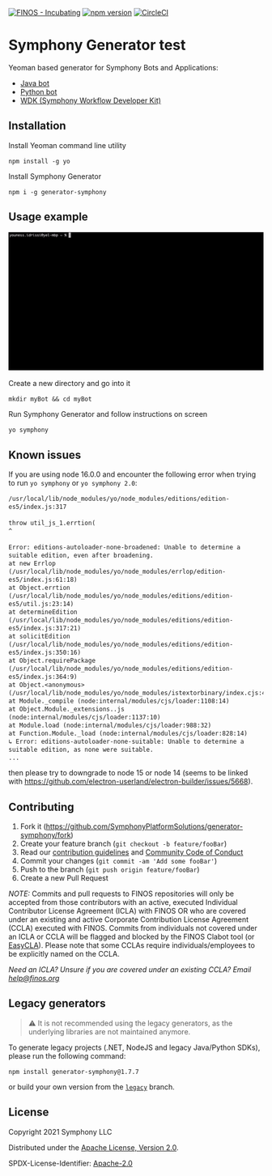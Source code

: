 [![FINOS - Incubating](https://cdn.jsdelivr.net/gh/finos/contrib-toolbox@master/images/badge-incubating.svg)](https://finosfoundation.atlassian.net/wiki/display/FINOS/Incubating)
[![npm version](https://badge.fury.io/js/generator-symphony.svg)](https://badge.fury.io/js/generator-symphony)
[![CircleCI](https://circleci.com/gh/SymphonyPlatformSolutions/generator-symphony.svg?style=shield)](https://circleci.com/gh/SymphonyPlatformSolutions/generator-symphony)
# Symphony Generator test

Yeoman based generator for Symphony Bots and Applications:
- [Java bot](https://github.com/finos/symphony-bdk-java)
- [Python bot](https://github.com/finos/symphony-bdk-python)
- [WDK (Symphony Workflow Developer Kit)](https://github.com/finos/symphony-wdk)

## Installation
Install Yeoman command line utility
```shell
npm install -g yo
```
Install Symphony Generator
```shell
npm i -g generator-symphony
```
## Usage example
![](./docs/gifs/generator-demo.gif)

Create a new directory and go into it
```shell
mkdir myBot && cd myBot
```
Run Symphony Generator and follow instructions on screen
```shell
yo symphony
```

## Known issues

If you are using node 16.0.0 and encounter the following error when trying to run `yo symphony` or `yo symphony 2.0`:
```
/usr/local/lib/node_modules/yo/node_modules/editions/edition-es5/index.js:317

throw util_js_1.errtion(
^

Error: editions-autoloader-none-broadened: Unable to determine a suitable edition, even after broadening.
at new Errlop (/usr/local/lib/node_modules/yo/node_modules/errlop/edition-es5/index.js:61:18)
at Object.errtion (/usr/local/lib/node_modules/yo/node_modules/editions/edition-es5/util.js:23:14)
at determineEdition (/usr/local/lib/node_modules/yo/node_modules/editions/edition-es5/index.js:317:21)
at solicitEdition (/usr/local/lib/node_modules/yo/node_modules/editions/edition-es5/index.js:350:16)
at Object.requirePackage (/usr/local/lib/node_modules/yo/node_modules/editions/edition-es5/index.js:364:9)
at Object.<anonymous> (/usr/local/lib/node_modules/yo/node_modules/istextorbinary/index.cjs:4:38)
at Module._compile (node:internal/modules/cjs/loader:1108:14)
at Object.Module._extensions..js (node:internal/modules/cjs/loader:1137:10)
at Module.load (node:internal/modules/cjs/loader:988:32)
at Function.Module._load (node:internal/modules/cjs/loader:828:14)
↳ Error: editions-autoloader-none-suitable: Unable to determine a suitable edition, as none were suitable.
...
```
then please try to downgrade to node 15 or node 14 (seems to be linked with
https://github.com/electron-userland/electron-builder/issues/5668).

## Contributing

1. Fork it (<https://github.com/SymphonyPlatformSolutions/generator-symphony/fork>)
2. Create your feature branch (`git checkout -b feature/fooBar`)
3. Read our [contribution guidelines](.github/CONTRIBUTING.md) and [Community Code of Conduct](https://www.finos.org/code-of-conduct)
4. Commit your changes (`git commit -am 'Add some fooBar'`)
5. Push to the branch (`git push origin feature/fooBar`)
6. Create a new Pull Request

_NOTE:_ Commits and pull requests to FINOS repositories will only be accepted from those contributors with an active, executed Individual Contributor License Agreement (ICLA) with FINOS OR who are covered under an existing and active Corporate Contribution License Agreement (CCLA) executed with FINOS. Commits from individuals not covered under an ICLA or CCLA will be flagged and blocked by the FINOS Clabot tool (or [EasyCLA](https://github.com/finos/community/blob/master/governance/Software-Projects/EasyCLA.md)). Please note that some CCLAs require individuals/employees to be explicitly named on the CCLA.

*Need an ICLA? Unsure if you are covered under an existing CCLA? Email [help@finos.org](mailto:help@finos.org)*


## Legacy generators
> :warning: It is not recommended using the legacy generators, as the underlying libraries are not maintained anymore.

To generate legacy projects (.NET, NodeJS and legacy Java/Python SDKs), please run the following command:
```shell
npm install generator-symphony@1.7.7
```
or build your own version from the [`legacy`](https://github.com/SymphonyPlatformSolutions/generator-symphony/tree/legacy) branch.

## License

Copyright 2021 Symphony LLC

Distributed under the [Apache License, Version 2.0](http://www.apache.org/licenses/LICENSE-2.0).

SPDX-License-Identifier: [Apache-2.0](https://spdx.org/licenses/Apache-2.0)
